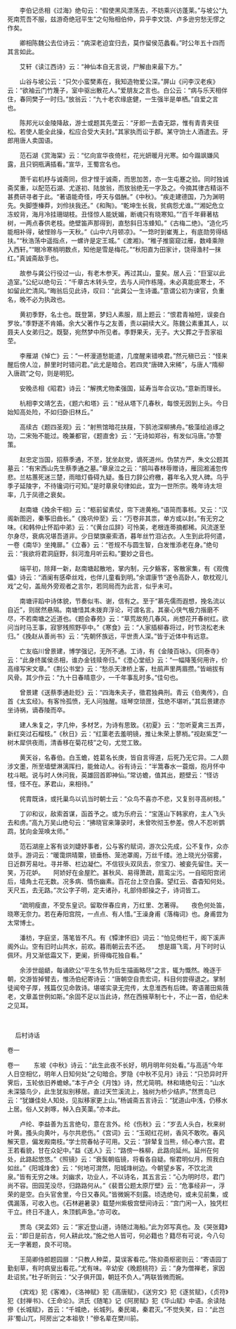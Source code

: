 <!-- { "loadSidebar": true } -->
　　李伯记丞相《过海》绝句云：“假使黑风漂荡去，不妨乘兴访蓬莱。”与坡公“九死南荒吾不服，兹游奇绝冠平生”之句殆相伯仲，异乎李文饶、卢多逊穷愁无憀之作矣。

　　卿相陈魏公去位诗云：“病深老迫宜归去，莫作留侯范蠡看。”时公年五十四而其言如此。

　　艾轩《读江西诗》云：“神仙本自无言说，尸解由来最下方。”

　　山谷与坡公云：“只欠小蛮樊素在，我知造物爱公深。”屏山《问李汉老疾》云：“欲袖云门竹篾子，室中驱出散花人。”爱朋友之言也。白公云：“病与乐天相伴住，春同樊子一时归。”放翁云：“九十老农缘底健，一生强半是单栖。”自爱之言也。

　　陈邦光以金陵降敌，游士或题其先垄云：“牙郎一去杳无踪，惟有青青夹径松。若使人能全此操，松应合受大夫封。”其家执而讼于郡。某守饷士人酒遣去。牙郎用唐人卖国语。

　　范石湖《赏海棠》云：“忆向宣华夜倚栏，花光妍暖月光寒。如今蹋飒嫌风露，且只铜瓶满插看。”宣华，王蜀宫名也。

　　萧千岩机杼与诚斋同，但才悭于诚斋，而思加苦，亦一生屯蹇之验。同时独诚斋奖重，以配范石湖、尤遂初、陆放翁，而放翁绝无一字及之。今摘其律古精诣不甚费研寻者于此。“著语能奇怪，呼天与倡酬。”《中秋》。“疾走建德国，乃为渊明先。失脚堕榛莽，刘伶扶我还。”《和陶》。“乾坤生长我，贫病怨尤谁。”“湘妃危立冻蛟背，海月冷挂珊瑚枝。丑怪惊人能妩媚，断魂只有晓寒知。”“百千年藓著枯树，一两点春供老枝。绝壁笛声那得到，直愁斜日冻蜂知。”《古梅二绝》。“造化巧能相补得，破悭赊与一天秋。”《山中六月顿凉》。“一筇时到崔嵬上，有底勋劳得结扶。”“秋浩荡中遥指点，一螺许是定王城。”《渡湘》。“稚子推窗窥过雁，数峰乘隙入西轩。”“眼冷寒梢明数点，知他是雪是梅花。”“秋阳直为田家计，饶得渔村一抹红。”真诚斋敌手也。

　　故参与龚公行役过一山，有老木参天。再过其山，童矣。居人云：“巨室以此造室。”公纪以绝句云：“千章古木转头空，去与人间作栋隆。未必真能庇寒士，不如留此贮清风。”晦翁后见此诗，叹曰：“此龚公一生诗谶。”意谓公初为谏官，负重名，晚不必为执政也。

　　黄初季野，名士也。既登第，梦妇人素服，扇上题云：“恨君青袖短，误妾白罗妆。”季野遂不肯婚。余大父著作与之友善，责以嗣续大义。陈魏公素重其人，以聂夫人女弟归之。既娶，宛然梦中所见者。季野果夭，无子。大父葬之于吾家祖茔。

　　李雁湖《悼亡》云：“一杯漫道愁能遣，几度醒来错唤君。”然元稹已云：“怪来醒后傍人泣，醉里时时错问君。”此尤是暗合。若四灵“唐碑入宋稀”，与唐人“隋柳入唐疏”之句，则是明犯。

　　安晚丞相《昭君》诗云：“解携尤物柔强国，延寿当年合议功。”意新而理长。

　　杭相李文靖乞去，《题六和塔》云：“经从塔下几春秋，每恨无因到上头。今日始知高处险，不如归卧旧林丘。”

　　高续古《题四圣观》云：“射熊馆暗花扶屐，下鹄池深柳拂舟。”极藻绘追琢之功，二宋殆不能过。晚兼都官，《题直舍》云：“无诗如郑谷，有发似冯唐。”亦警策。

　　赵忠定当国，招蔡季通，不至，犹坐赵党，谪死道州。伪禁方严，朱文公题其墓云：“有宋西山先生蔡季通之墓。”章泉泣之云：“鹃叫春林辱赠诗，雁回湘浦忽传悲。兰枯蕙死迷三楚，雨暗灯昏碍九疑。蚤日力辞公府檄，暮年名入党人碑。乌乎季子延陵字，不待镵词行可知。”是时章泉句律如此，宜为一世所宗。晚年诗太坦率，几于凤德之衰矣。

　　赵南塘《挽余干相》云：“柩前留素仗，帘下进黄袍。”语简而事核。又云：“汉阁新图迥，秦筝旧曲长。”《挽巩仲至》云：“万卷非其祟，单方或以封。”有无穷之味。《和韩仲止怀蹈中弟》云：“《黄台瓜辞》可怜美，老根连蒂摘都稀。风流遂至尔身尽，衰病况堪吾道非。少日槊旗豪索酒，暮年丝竹泪沾衣。人生到此将何遣，一卷《南华》坐掩扉。”《立春》云：“苍规不与圆生智，白发惟添老在身。”绝句云：“我欲将君洞庭野，斜河澹月听云和。”要妙之音也。

　　端平初，除拜一新，赵南塘起散地，掌内制，元夕觞客，客散家集，有《观傀儡》诗云：“酒阑有感牵丝戏，也伴儿童看到明。”余谓康节“遂令高卧人，欹枕观儿戏”之句，盖局外旁观者之言尔，若同局而为此言，似乎未可。

　　南塘评蹈中诗体貌，节奏似韦、谢，信有之。至于“慕先儒而遐想，挽名流以自近”，则居然悬隔。南塘惜其未拨弃浮论，可谓名言。其豪心侠气极力揩磨不尽，不若南塘之近道也。《题会春苑》云：“草荒故苑几春风，尚想花开春树红。欲问当时马王事，寂寥残照野亭中。”《寒食》云：“人家插柳春将过，时节浇松老未归。”《挽赵从善尚书》云：“先朝怀族远，平世责人深。”皆于近体中有远意。

　　亡友临川曾景建，博学强记，无所不通。工诗，有《金陵百咏》。《同泰寺》云：“此身终属侯丞相，谁办金钱赎帝归。”《澄心堂纸》云：“一幅降笺何用许，价高缘写宋文章。”《荆公书堂》云：“愁杀天津桥上客，杜鹃声里两眉攒。”皆峭拔有风骨。其少作云：“九十日春晴意少，一千年事乱时多。”佳句也。

　　曾景建《送蔡季通赴贬》云：“四海朱夫子，徵君独典刑。青云《伯夷传》，白首《太玄经》。有客怜孤愤，无人问独醒。瑶琴空琐匣，弦绝不堪听。”其后景建亦坐诗祸，谪舂陵而卒。

　　建人朱复之，字几仲，多材艺，为诗有思致。《初夏》云：“忽听夏禽三五弄，新红突过石榴枝。”《秋日》云：“红蕖老去羞明镜，推让朱荣上蓼梢。”视赵紫芝“一树木犀供夜雨，清香移在菊花枝”之句，尤觉工致。

　　黄天谷，名春伯。白玉蟾，姓葛名长庚，皆自言得道，后死乃无它异。二人颇涉文墨，所至墙壁淋漓挥扫，能耸动人。谷有诗云：“半篙春水一蓑烟，抱月怀中枕斗眠。说与时人休问我，英雄回首即神仙。”常访蟾，值其出，题壁云：“怪访怪，怪不在。茅君山，来相待。”

　　侂胄既诛，或托巢鸟以讥当时朝士云：“众鸟不喜亦不悲，又复别寻高树枝。”

　　丁卯和议，敌索首谋，函首予之。或为乐府云：“宝莲山下韩家府，主人飞头去和虏。”高九万吴山绝句云：“拂晓官来簿录时，未曾吹彻玉参差。傍人不忍听鹦鹉，犹向金笼唤太师。”

　　范石湖座上客有谈刘婕妤事者，公与客约赋词，游次公先成，公不复作，众亦敛手。游词云：“暖霭烘晴籞，锁垂杨、笼池罩阁，万丝千缕。池上晓光分宿雾，日近群芳易吐。寻并蒂、栏边凝伫。不信钗头双凤去，奈宝刀、被妾先留住。天一笑，万花妒。　　阿娇好在金屋贮。甚秋风、易得萧疏，扇鸾尘污。一自昭阳宫闭后，墙角土花无数。况多病、情伤幽素。百花台上空白露。望红云、杳杳知何处。天尺五，去无路。”次公字子明，定夫诸孙，礼部侍郎操之子，诗词皆工。

　　“疏明瘦直，不受东皇识。留取伴春应肯，万红里、怎著得。　　夜色何处笛，晓寒无奈力。若在寿阳宫院，一点点、有人惜。”王澡身甫《落梅词》也。身甫尝为太常博士。

　　潘枋，字庭坚，落笔皆不凡。有《镡津怀旧》词云：“怕见倚栏干，阁下溪声阁外山。空有旧时山共水，前欢。暮雨朝云去不还。　　想是蹑飞鸾，月下时时认佩环。月又渐低霜又下，更阑，折得梅花独自看。”

　　余涉世龃龉，每诵欧公“平生名节为后生描画略尽”之言，辄为慨然。晚逐于朝，交游皆掉臂去，惟汤伯纪寄诗云：“唐朝空自贵宏词，科目何尝得退之。掌制徒闻夸子厚，残篇仅见命敦诗。堪嗟实录无完传，太息淮西有后碑。寄语莆田紫薇老，文章盖世例如斯。”余固不足以当此诗，然在西掖草制七十，不止一首，伯纪未之见耳。 
　
 
　

　
后村诗话
　
　

卷一 

卷一
　　东坡《中秋》诗云：“此生此夜不长好，明月明年何处看。”与高适“今年人日空相忆，明年人日知何处”之句暗合。罗隐《中秋不见月》诗云：“只恐异时开霁后，玉轮依旧养蟾蜍。”本于卢仝《月蚀》诗，然尤简明。林和靖绝句云：“山水未深猿鸟少，此生犹拟别移居。直过天竺溪流上，独树为桥少结庐。”然贾岛已云：“犹嫌佳处人知处，见拟移家更上山。”杨诚斋五言诗云：“犹道山中浅，仍移水上居。俗人又剥啄，棹入白芙蕖。”亦本此。

　　卢纶、李益善为五言绝句，意在言外。纶《伤秋》云：“岁去人头白，秋来树叶黄。搔头向黄叶，与尔共悲伤。”《宫词》云：“玉砌红花树，香风不敢吹。春风解天意，偏发殿南枝。”学士院春帖子可用。又云：“辞辇复当熊，倾心奉六宫。君王若看貌，甘在众妃中。”益《送人》云：“路傍一株柳，此路向延州。延州在何处，此路起悠悠。”《照镜》云：“衰鬓朝临镜，将看各自疑。惭君明似月，照我白如丝。”《阳城烽舍》云：“何地可潸然，阳城烽树边。今朝望乡客，不饮北流泉。”皆有无穷之味。刘幽求，功业人，不以诗名，其五言云：“心为明时尽，君门尚不容。田园芜没尽，归路路何从。”《裴晋公题太原厅壁》云：“危事经非一，浮荣的是空。白头官舍里，今日又春风。”皆微婉不刻露。顷选绝句，或未见前集，或偶漏落，可收入也。《石林避暑录》载楚州紫极宫壁间诗云：“宫门闲一入，独凭栏干立。终日不逢人，朱顶鹤声急。”亦可收。

　　贾岛《哭孟郊》云：“家近登山道，诗随过海船。”此为郊写真也。及《哭张籍》云：“即日是前古，何人耕此坟。”施之他人皆可，何必籍也？籍尽有可说，今八句无一字著题，良不可晓。

　　王简卿侍郎题园扉：“只教人种菜，莫误客看花。”陈抑斋枢密则云：“寄语园丁勤刬草，有时病叟出看花。”尤有味。辛幼安《晚题桃符》云：“身为僧禅老，家因赴诏贫。”杜子昕则云：“父子俱开国，朝廷不负人。”两联皆微而婉。

　　《宾戏》犯《客难》，《洛神赋》犯《高唐赋》，《送穷文》犯《逐贫赋》，《贞符》犯《封禅书》、《王命论》。洪氏《随笔》记《阿房赋》犯《华山赋》中语。余读陆傪《长城赋》，首云：“千城绝，长城列。秦民竭，秦君灭。”不觉失笑，曰：“此岂非‘蜀山兀，阿房出’之本祖欤！”傪名辈在樊川前。

